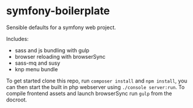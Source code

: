 symfony-boilerplate
===================

Sensible defaults for a symfony web project.

Includes:
  - sass and js bundling with gulp
  - browser reloading with browserSync
  - sass-mq and susy
  - knp menu bundle

To get started clone this repo, run `composer install` and `npm install`, you can then start the built in php webserver using `./console server:run`. To compile frontend assets and launch browserSync run `gulp` from the docroot.